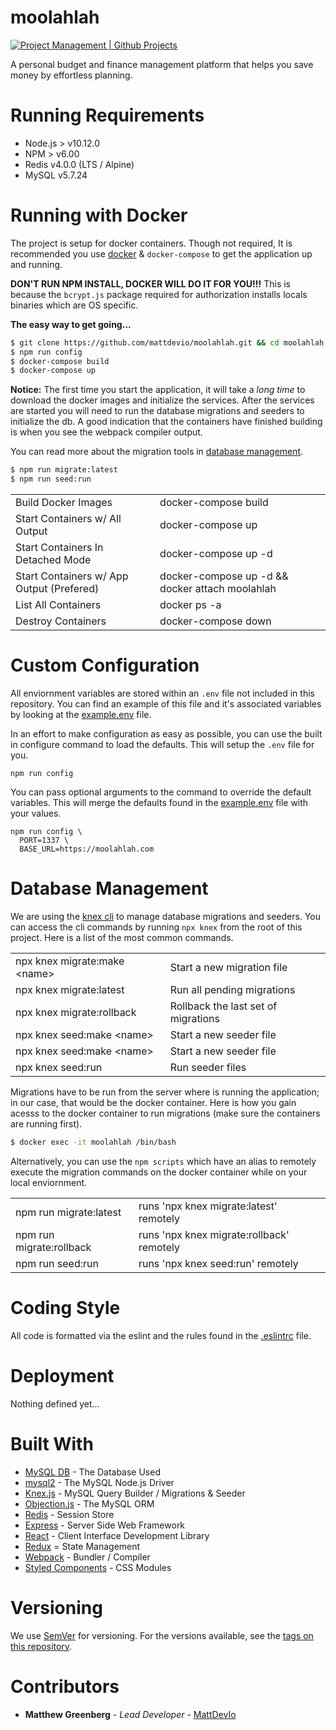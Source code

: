 moolahlah
=========

[![Project Management | Github Projects](https://img.shields.io/badge/pm-github-orange.svg)](https://github.com/mattdevio/moolahlah/projects/3)

A personal budget and finance management platform that helps you save money by effortless planning.

Running Requirements
====================

+ Node.js > v10.12.0
+ NPM > v6.00
+ Redis v4.0.0 (LTS / Alpine)
+ MySQL v5.7.24

Running with Docker
===================

The project is setup for docker containers. Though not required, It is recommended you use [docker](https://www.docker.com) & `docker-compose` to get the application up and running.

**DON'T RUN NPM INSTALL, DOCKER WILL DO IT FOR YOU!!!**
This is because the `bcrypt.js` package required for authorization installs locals binaries which are OS specific.

**The easy way to get going...**

```bash
$ git clone https://github.com/mattdevio/moolahlah.git && cd moolahlah
$ npm run config
$ docker-compose build
$ docker-compose up
```

**Notice:** The first time you start the application, it will take a _long time_ to download the docker images and initialize the services. After the services are started you will need to run the database migrations and seeders to initialize the db. A good indication that the containers have finished building is when you see the webpack compiler output.

You can read more about the migration tools in [database management](#database_management).

```bash
$ npm run migrate:latest
$ npm run seed:run
```

<table>
  <tr>
    <td>Build Docker Images</td>
    <td>docker-compose build</td>
  </tr>
  <tr>
    <td>Start Containers w/ All Output</td>
    <td>docker-compose up</td>
  </tr>
  <tr>
    <td>Start Containers In Detached Mode</td>
    <td>docker-compose up -d</td>
  </tr>
  <tr>
    <td>Start Containers w/ App Output (Prefered)</td>
    <td>docker-compose up -d && docker attach moolahlah</td>
  </tr>
  <tr>
    <td>List All Containers</td>
    <td>docker ps -a</td>
  </tr>
  <tr>
    <td>Destroy Containers</td>
    <td>docker-compose down</td>
  </tr>
</table>

Custom Configuration
====================

All enviornment variables are stored within an `.env` file not included in this repository. You can find an example of this file and it's associated variables by looking at the [example.env](/example.env) file.

In an effort to make configuration as easy as possible, you can use the built in configure command to load the defaults. This will setup the `.env` file for you.

```
npm run config
```

You can pass optional arguments to the command to override the default variables. This will merge the defaults found in the [example.env](/example.env) file with your values.

```
npm run config \
  PORT=1337 \
  BASE_URL=https://moolahlah.com
```

Database Management
===================

We are using the [knex cli](https://knexjs.org/#Migrations-CLI) to manage database migrations and seeders. You can access the cli commands by running `npx knex` from the root of this project. Here is a list of the most common commands.

<table>
  <tr>
    <td>npx knex migrate:make &lt;name&gt;</td>
    <td>Start a new migration file</td>
  </tr>
  <tr>
    <td>npx knex migrate:latest</td>
    <td>Run all pending migrations</td>
  </tr>
  <tr>
    <td>npx knex migrate:rollback</td>
    <td>Rollback the last set of migrations</td>
  </tr>
  <tr>
    <td>npx knex seed:make &lt;name&gt;</td>
    <td>Start a new seeder file</td>
  </tr>
  <tr>
    <td>npx knex seed:make &lt;name&gt;</td>
    <td>Start a new seeder file</td>
  </tr>
  <tr>
    <td>npx knex seed:run</td>
    <td>Run seeder files</td>
  </tr>
</table>

Migrations have to be run from the server where is running the application; in our case, that would be the docker container. Here is how you gain acesss to the docker container to run migrations (make sure the containers are running first).

```bash
$ docker exec -it moolahlah /bin/bash
```

Alternatively, you can use the `npm scripts` which have an alias to remotely execute the migration commands on the docker container while on your local enviornment.

<table>
  <tr>
    <td>npm run migrate:latest</td>
    <td>runs 'npx knex migrate:latest' remotely</td>
  </td>
  <tr>
    <td>npm run migrate:rollback</td>
    <td>runs 'npx knex migrate:rollback' remotely</td>
  </td>
  <tr>
    <td>npm run seed:run</td>
    <td>runs 'npx knex seed:run' remotely</td>
  </td>
</table>

Coding Style
============

All code is formatted via the eslint and the rules found in the [.eslintrc](/.eslintrc.js) file.

Deployment
==========

Nothing defined yet...

Built With
==========

* [MySQL DB](https://dev.mysql.com/doc/) - The Database Used
* [mysql2](https://www.npmjs.com/package/mysql2) - The MySQL Node.js Driver
* [Knex.js](https://knexjs.org/) - MySQL Query Builder / Migrations & Seeder
* [Objection.js](https://vincit.github.io/objection.js/) - The MySQL ORM
* [Redis](https://redis.io/) - Session Store
* [Express](https://expressjs.com/en/4x/api.html) - Server Side Web Framework
* [React](https://reactjs.org/docs/) - Client Interface Development Library
* [Redux](https://redux.js.org/) = State Management
* [Webpack](https://webpack.js.org/concepts/) - Bundler / Compiler
* [Styled Components](https://www.styled-components.com/docs/basics) - CSS Modules

Versioning
==========

We use [SemVer](http://semver.org/) for versioning. For the versions available, see the [tags on this repository](https://github.com/your/project/tags).

Contributors
============

* **Matthew Greenberg** - *Lead Developer* - [MattDevIo](https://github.com/mattdevio)
